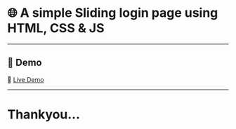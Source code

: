 # 🌐 A simple Sliding login page using HTML, CSS & JS 


---

## 🚀 Demo

🔗 [Live Demo](https://aswinash05.github.io/Ash-3D-web/)  

---

# Thankyou...

